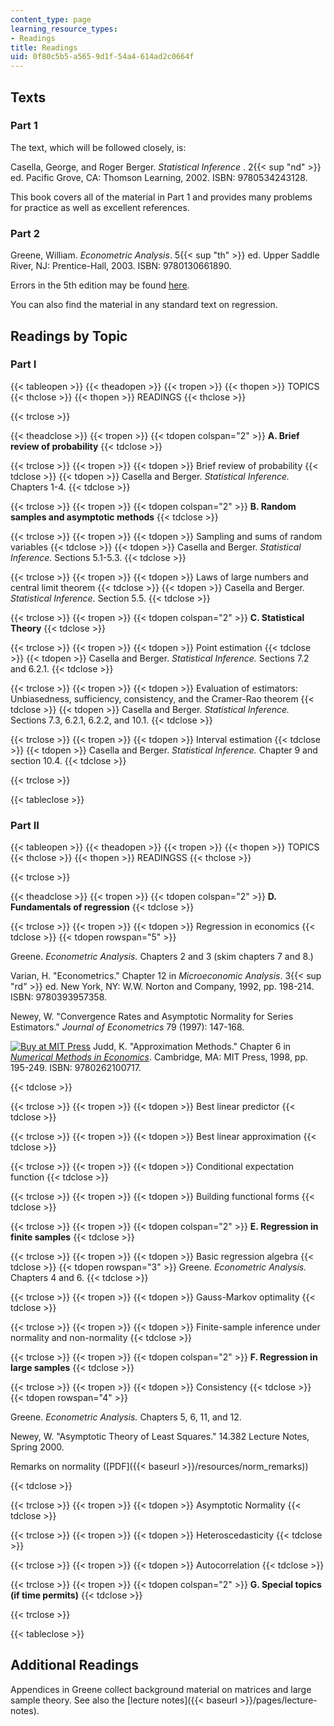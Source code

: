 ```yaml
---
content_type: page
learning_resource_types:
- Readings
title: Readings
uid: 0f80c5b5-a565-9d1f-54a4-614ad2c0664f
---
```


Texts
-----

### Part 1

The text, which will be followed closely, is:

Casella, George, and Roger Berger. _Statistical Inference_ . 2{{< sup "nd" >}} ed. Pacific Grove, CA: Thomson Learning, 2002. ISBN: 9780534243128.

This book covers all of the material in Part 1 and provides many problems for practice as well as excellent references.

### Part 2

Greene, William. _Econometric Analysis_. 5{{< sup "th" >}} ed. Upper Saddle River, NJ: Prentice-Hall, 2003. ISBN: 9780130661890.

Errors in the 5th edition may be found [here](http://pages.stern.nyu.edu/~wgreene/Text/econometricanalysis.htm).

You can also find the material in any standard text on regression.

Readings by Topic
-----------------

### Part I

{{< tableopen >}}
{{< theadopen >}}
{{< tropen >}}
{{< thopen >}}
TOPICS
{{< thclose >}}
{{< thopen >}}
READINGS
{{< thclose >}}

{{< trclose >}}

{{< theadclose >}}
{{< tropen >}}
{{< tdopen colspan="2" >}}
**A. Brief review of probability**
{{< tdclose >}}

{{< trclose >}}
{{< tropen >}}
{{< tdopen >}}
Brief review of probability
{{< tdclose >}}
{{< tdopen >}}
Casella and Berger. _Statistical Inference._ Chapters 1-4.
{{< tdclose >}}

{{< trclose >}}
{{< tropen >}}
{{< tdopen colspan="2" >}}
**B. Random samples and asymptotic methods**
{{< tdclose >}}

{{< trclose >}}
{{< tropen >}}
{{< tdopen >}}
Sampling and sums of random variables
{{< tdclose >}}
{{< tdopen >}}
Casella and Berger. _Statistical Inference._ Sections 5.1-5.3.
{{< tdclose >}}

{{< trclose >}}
{{< tropen >}}
{{< tdopen >}}
Laws of large numbers and central limit theorem
{{< tdclose >}}
{{< tdopen >}}
Casella and Berger. _Statistical Inference._ Section 5.5.
{{< tdclose >}}

{{< trclose >}}
{{< tropen >}}
{{< tdopen colspan="2" >}}
**C. Statistical Theory**
{{< tdclose >}}

{{< trclose >}}
{{< tropen >}}
{{< tdopen >}}
Point estimation
{{< tdclose >}}
{{< tdopen >}}
Casella and Berger. _Statistical Inference._ Sections 7.2 and 6.2.1.
{{< tdclose >}}

{{< trclose >}}
{{< tropen >}}
{{< tdopen >}}
Evaluation of estimators: Unbiasedness, sufficiency, consistency, and the Cramer-Rao theorem
{{< tdclose >}}
{{< tdopen >}}
Casella and Berger. _Statistical Inference._ Sections 7.3, 6.2.1, 6.2.2, and 10.1.
{{< tdclose >}}

{{< trclose >}}
{{< tropen >}}
{{< tdopen >}}
Interval estimation
{{< tdclose >}}
{{< tdopen >}}
Casella and Berger. _Statistical Inference._ Chapter 9 and section 10.4.
{{< tdclose >}}

{{< trclose >}}

{{< tableclose >}}

### Part II

{{< tableopen >}}
{{< theadopen >}}
{{< tropen >}}
{{< thopen >}}
TOPICS
{{< thclose >}}
{{< thopen >}}
READINGSS
{{< thclose >}}

{{< trclose >}}

{{< theadclose >}}
{{< tropen >}}
{{< tdopen colspan="2" >}}
**D. Fundamentals of regression**
{{< tdclose >}}

{{< trclose >}}
{{< tropen >}}
{{< tdopen >}}
Regression in economics
{{< tdclose >}}
{{< tdopen rowspan="5" >}}


Greene. _Econometric Analysis._ Chapters 2 and 3 (skim chapters 7 and 8.)

Varian, H. "Econometrics." Chapter 12 in _Microeconomic Analysis_. 3{{< sup "rd" >}} ed. New York, NY: W.W. Norton and Company, 1992, pp. 198-214. ISBN: 9780393957358.

Newey, W. "Convergence Rates and Asymptotic Normality for Series Estimators." _Journal of Econometrics_ 79 (1997): 147-168.

[![Buy at MIT Press](/images/mp_logo.gif)](https://mitpress.mit.edu/9780262100717) Judd, K. "Approximation Methods." Chapter 6 in [_Numerical Methods in Economics_](https://mitpress.mit.edu/9780262100717). Cambridge, MA: MIT Press, 1998, pp. 195-249. ISBN: 9780262100717.


{{< tdclose >}}

{{< trclose >}}
{{< tropen >}}
{{< tdopen >}}
Best linear predictor
{{< tdclose >}}

{{< trclose >}}
{{< tropen >}}
{{< tdopen >}}
Best linear approximation
{{< tdclose >}}

{{< trclose >}}
{{< tropen >}}
{{< tdopen >}}
Conditional expectation function
{{< tdclose >}}

{{< trclose >}}
{{< tropen >}}
{{< tdopen >}}
Building functional forms
{{< tdclose >}}

{{< trclose >}}
{{< tropen >}}
{{< tdopen colspan="2" >}}
**E. Regression in finite samples**
{{< tdclose >}}

{{< trclose >}}
{{< tropen >}}
{{< tdopen >}}
Basic regression algebra
{{< tdclose >}}
{{< tdopen rowspan="3" >}}
Greene. _Econometric Analysis._ Chapters 4 and 6.
{{< tdclose >}}

{{< trclose >}}
{{< tropen >}}
{{< tdopen >}}
Gauss-Markov optimality
{{< tdclose >}}

{{< trclose >}}
{{< tropen >}}
{{< tdopen >}}
Finite-sample inference under normality and non-normality
{{< tdclose >}}

{{< trclose >}}
{{< tropen >}}
{{< tdopen colspan="2" >}}
**F. Regression in large samples**
{{< tdclose >}}

{{< trclose >}}
{{< tropen >}}
{{< tdopen >}}
Consistency
{{< tdclose >}}
{{< tdopen rowspan="4" >}}


Greene. _Econometric Analysis._ Chapters 5, 6, 11, and 12.

Newey, W. "Asymptotic Theory of Least Squares." 14.382 Lecture Notes, Spring 2000.

Remarks on normality ([PDF]({{< baseurl >}}/resources/norm_remarks))


{{< tdclose >}}

{{< trclose >}}
{{< tropen >}}
{{< tdopen >}}
Asymptotic Normality
{{< tdclose >}}

{{< trclose >}}
{{< tropen >}}
{{< tdopen >}}
Heteroscedasticity
{{< tdclose >}}

{{< trclose >}}
{{< tropen >}}
{{< tdopen >}}
Autocorrelation
{{< tdclose >}}

{{< trclose >}}
{{< tropen >}}
{{< tdopen colspan="2" >}}
**G. Special topics (if time permits)**
{{< tdclose >}}

{{< trclose >}}

{{< tableclose >}}

Additional Readings
-------------------

Appendices in Greene collect background material on matrices and large sample theory. See also the [lecture notes]({{< baseurl >}}/pages/lecture-notes).